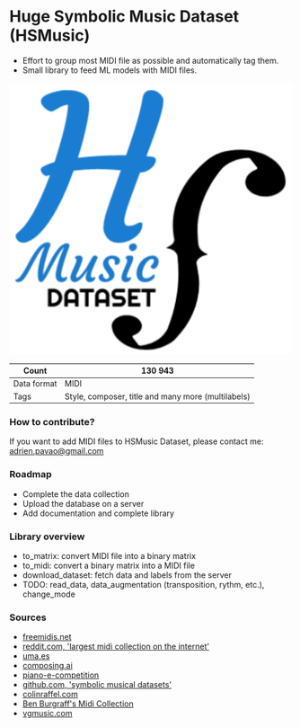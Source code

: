 # Huge Symbolic Music Dataset (HSMusic)

* Effort to group most MIDI file as possible and automatically tag them.
* Small library to feed ML models with MIDI files.

![logo](logo_hsmusic.png)

Count | 130 943
--- | ---
Data format | MIDI
Tags | Style, composer, title and many more (multilabels)

### How to contribute?

If you want to add MIDI files to HSMusic Dataset, please contact me: [adrien.pavao@gmail.com]()

### Roadmap
* Complete the data collection
* Upload the database on a server
* Add documentation and complete library

### Library overview
* to_matrix: convert MIDI file into a binary matrix
* to_midi: convert a binary matrix into a MIDI file
* download_dataset: fetch data and labels from the server
* TODO: read_data, data_augmentation (transposition, rythm, etc.), change_mode

### Sources
* [freemidis.net](http://freemidis.net/)
* [reddit.com, 'largest midi collection on the internet'](https://www.reddit.com/r/WeAreTheMusicMakers/comments/3ajwe4/the_largest_midi_collection_on_the_internet/)
* [uma.es](https://www.uma.es/victoria/)
* [composing.ai](https://composing.ai/dataset)
* [piano-e-competition](http://www.piano-e-competition.com/)
* [github.com, 'symbolic musical datasets'](https://github.com/wayne391/Symbolic-Musical-Datasets)
* [colinraffel.com](https://colinraffel.com/projects/lmd/)
* [Ben Burgraff's Midi Collection](http://cariart.tripod.com/MIDIS.html)
* [vgmusic.com](https://www.vgmusic.com/)
